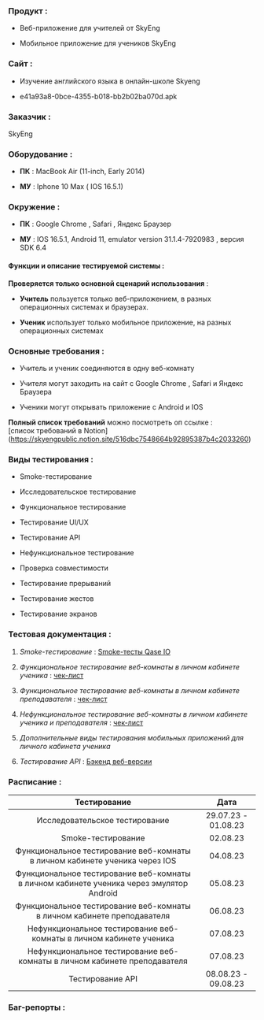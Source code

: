 ### Продукт :  
* Веб-приложение для учителей от SkyEng

* Мобильное приложение для учеников SkyEng 

### Сайт : 
* Изучение английского языка в онлайн-школе Skyeng  

* e41a93a8-0bce-4355-b018-bb2b02ba070d.apk  

### Заказчик : 
SkyEng

### Оборудование : 
* **ПК** : MacBook Air (11-inch, Early 2014)

* **МУ** : Iphone 10 Max ( IOS 16.5.1)

### Окружение : 
* **ПК** : Google Chrome , Safari , Яндекс Браузер 

* **МУ** : IOS 16.5.1, Android 11, emulator version 31.1.4-7920983 , версия SDK 6.4

#### Функции и описание тестируемой системы : 
**Проверяется только основной сценарий использования** : 

* **Учитель** пользуется только веб-приложением, в разных операционных системах и браузерах.

* **Ученик** использует только мобильное приложение, на разных операционных системах 

### Основные требования :  
* Учитель и ученик соединяются в одну веб-комнату 

* Учителя могут заходить на сайт c Google Chrome , Safari и Яндекс Браузера

* Ученики могут открывать приложение с Android и IOS

**Полный список требований** можно посмотреть оп ссылке :  
[список требований в Notion] (https://skyengpublic.notion.site/516dbc7548664b92895387b4c2033260)

### Виды тестирования : 
 * Smoke-тестирование 

* Исследовательское тестирование 

* Функциональное тестирование 

* Тестирование UI/UX

* Тестирование API 

* Нефункциональное тестирование 

* Проверка совместимости 

* Тестирование прерываний

* Тестирование жестов

* Тестирование экранов 

### Тестовая документация : 
 

1. *Smoke-тестирование* : [Smoke-тесты Qase IO](https://drive.google.com/file/d/1BBSBz5JI0fIIOJ1U0E54cmzXRGIIyRLN/view?usp=sharing)

2. *Функциональное тестирование веб-комнаты в личном кабинете ученика* : [чек-лист](https://docs.google.com/spreadsheets/d/1brl5q32AYL878vLdpMQg0fa-7kYqjNXRUC1LGtE02-Q/edit?usp=sharing)

3. *Функциональное тестирование веб-комнаты в личном кабинете преподавателя* : [чек-лист](https://docs.google.com/spreadsheets/d/1xmbdoM5WE6Hrn55zo73Q86bC658bX4gp_lgK8E7XYGU/edit?usp=sharing)

4. *Нефункциональное тестирование веб-комнаты в личном кабинете ученика и преподавателя* : [чек-лист](https://docs.google.com/spreadsheets/d/174oGUFvzykZQtlyfrEVDWti8i2nR7ZF-RVySSNjnULY/edit?usp=sharing)

5. *Дополнительные виды тестирования мобильных приложений для личного кабинета ученика*

6. *Тестирование API* : [Бэкенд веб-версии](https://drive.google.com/file/d/1M10VDBk45oacXAIU3m1V2yj8WS-92AYZ/view?usp=sharing)

 

### Расписание : 

|                                     Тестирование                                        |         Дата         | 
|:---------------------------------------------------------------------------------------:|:--------------------:|
| Исследовательское тестирование                                                          | 29.07.23 - 01.08.23  | 
| Smoke-тестирование                                                                      | 02.08.23             |
| Функциональное тестирование веб-комнаты в личном кабинете ученика через IOS             | 04.08.23             |
| Функциональное тестирование веб-комнаты в личном кабинете ученика через эмулятор Android| 05.08.23             |
| Функциональное тестирование веб-комнаты в личном кабинете преподавателя                 | 06.08.23             |
| Нефункциональное тестирование веб-комнаты в личном кабинете ученика                     | 07.08.23             |
| Нефункциональное тестирование веб-комнаты в личном кабинете преподавателя               | 07.08.23             |
| Тестирование API                                                                        | 08.08.23 - 09.08.23  |

### Баг-репорты : 



